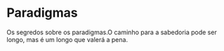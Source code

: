 # Paradigmas
Os segredos sobre os paradigmas.O caminho para a sabedoria pode ser longo, mas é um longo que valerá a pena.

